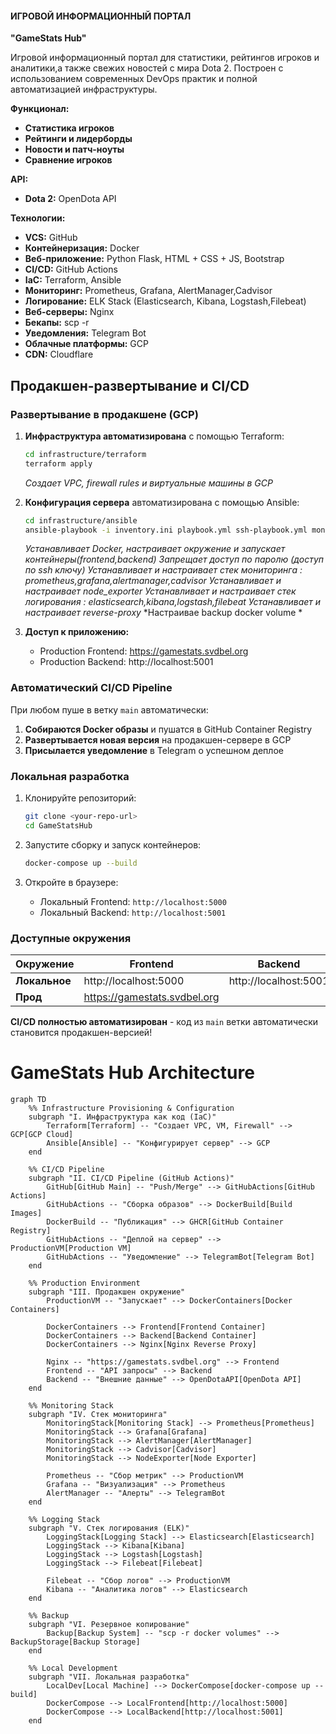 #### **ИГРОВОЙ ИНФОРМАЦИОННЫЙ ПОРТАЛ**

**"GameStats Hub"**

Игровой информационный портал для статистики, рейтингов игроков и аналитики,а также свежих новостей с мира Dota 2. Построен с использованием современных DevOps практик и полной автоматизацией инфраструктуры.

**Функционал:**
- **Статистика игроков**
- **Рейтинги и лидерборды**
- **Новости и патч-ноуты**
- **Сравнение игроков**

**API:**
- **Dota 2:** OpenDota API

**Технологии:**
- **VCS:** GitHub
- **Контейнеризация:** Docker
- **Веб-приложение:** Python Flask, HTML + CSS + JS, Bootstrap
- **CI/CD:** GitHub Actions
- **IaC:** Terraform, Ansible
- **Мониторинг:** Prometheus, Grafana, AlertManager,Cadvisor
- **Логирование:** ELK Stack (Elasticsearch, Kibana, Logstash,Filebeat)
- **Веб-серверы:** Nginx
- **Бекапы:** scp -r 
- **Уведомления:** Telegram Bot
- **Облачные платформы:** GCP
- **CDN:** Cloudflare


##  Продакшен-развертывание и CI/CD

### Развертывание в продакшене (GCP)

1.  **Инфраструктура автоматизирована** с помощью Terraform:
    ```bash
    cd infrastructure/terraform
    terraform apply
    ```
    *Создает VPC, firewall rules и виртуальные машины в GCP*

2.  **Конфигурация сервера** автоматизирована с помощью Ansible:
    ```bash
    cd infrastructure/ansible  
    ansible-playbook -i inventory.ini playbook.yml ssh-playbook.yml monitoring-playbook.yml node_exporter_install.yml logging-playbook.yml ngnix-reverse-proxy.yml backup.yml --ask-vault-password 
    ```
    *Устанавливает Docker, настраивает окружение и запускает контейнеры(frontend,backend)*
    *Запрещает доступ по паролю (доступ по ssh ключу)*
    *Устанавливает и настраивает стек мониторинга : prometheus,grafana,alertmanager,cadvisor*
    *Устанавливает и настраивает node_exporter*
    *Устанавливает и настраивает стек логирования : elasticsearch,kibana,logstash,filebeat*
    *Устанавливает и настраивает reverse-proxy*
    *Настраивае backup docker volume *

3.  **Доступ к приложению:**
    *   Production Frontend: https://gamestats.svdbel.org
    *   Production Backend: http://localhost:5001

###  Автоматический CI/CD Pipeline

При любом пуше в ветку `main` автоматически:
1.  **Собираются Docker образы** и пушатся в GitHub Container Registry
2.  **Развертывается новая версия** на продакшен-сервере в GCP  
3.  **Присылается уведомление** в Telegram о успешном деплое

###  Локальная разработка

1.  Клонируйте репозиторий:
    ```bash
    git clone <your-repo-url>
    cd GameStatsHub
    ```

2.  Запустите сборку и запуск контейнеров:
    ```bash
    docker-compose up --build
    ```

3.  Откройте в браузере:
    *   Локальный Frontend: `http://localhost:5000`
    *   Локальный Backend: `http://localhost:5001`

###  Доступные окружения

| Окружение | Frontend | Backend | Доступ |
|-----------|----------|---------|---------|
| **Локальное** | http://localhost:5000        | http://localhost:5001 | Разработка |
| **Прод**      | https://gamestats.svdbel.org |                       | Production |

**CI/CD полностью автоматизирован** - код из `main` ветки автоматически становится продакшен-версией!

# GameStats Hub Architecture
```mermaid
graph TD
    %% Infrastructure Provisioning & Configuration
    subgraph "I. Инфраструктура как код (IaC)"
        Terraform[Terraform] -- "Создает VPC, VM, Firewall" --> GCP[GCP Cloud]
        Ansible[Ansible] -- "Конфигурирует сервер" --> GCP
    end

    %% CI/CD Pipeline
    subgraph "II. CI/CD Pipeline (GitHub Actions)"
        GitHub[GitHub Main] -- "Push/Merge" --> GitHubActions[GitHub Actions]
        GitHubActions -- "Сборка образов" --> DockerBuild[Build Images]
        DockerBuild -- "Публикация" --> GHCR[GitHub Container Registry]
        GitHubActions -- "Деплой на сервер" --> ProductionVM[Production VM]
        GitHubActions -- "Уведомление" --> TelegramBot[Telegram Bot]
    end

    %% Production Environment
    subgraph "III. Продакшен окружение"
        ProductionVM -- "Запускает" --> DockerContainers[Docker Containers]
        
        DockerContainers --> Frontend[Frontend Container]
        DockerContainers --> Backend[Backend Container]
        DockerContainers --> Nginx[Nginx Reverse Proxy]
        
        Nginx -- "https://gamestats.svdbel.org" --> Frontend
        Frontend -- "API запросы" --> Backend
        Backend -- "Внешние данные" --> OpenDotaAPI[OpenDota API]
    end

    %% Monitoring Stack
    subgraph "IV. Стек мониторинга"
        MonitoringStack[Monitoring Stack] --> Prometheus[Prometheus]
        MonitoringStack --> Grafana[Grafana]
        MonitoringStack --> AlertManager[AlertManager]
        MonitoringStack --> Cadvisor[Cadvisor]
        MonitoringStack --> NodeExporter[Node Exporter]
        
        Prometheus -- "Сбор метрик" --> ProductionVM
        Grafana -- "Визуализация" --> Prometheus
        AlertManager -- "Алерты" --> TelegramBot
    end

    %% Logging Stack
    subgraph "V. Стек логирования (ELK)"
        LoggingStack[Logging Stack] --> Elasticsearch[Elasticsearch]
        LoggingStack --> Kibana[Kibana]
        LoggingStack --> Logstash[Logstash]
        LoggingStack --> Filebeat[Filebeat]
        
        Filebeat -- "Сбор логов" --> ProductionVM
        Kibana -- "Аналитика логов" --> Elasticsearch
    end

    %% Backup
    subgraph "VI. Резервное копирование"
        Backup[Backup System] -- "scp -r docker volumes" --> BackupStorage[Backup Storage]
    end

    %% Local Development
    subgraph "VII. Локальная разработка"
        LocalDev[Local Machine] --> DockerCompose[docker-compose up --build]
        DockerCompose --> LocalFrontend[http://localhost:5000]
        DockerCompose --> LocalBackend[http://localhost:5001]
    end
```
